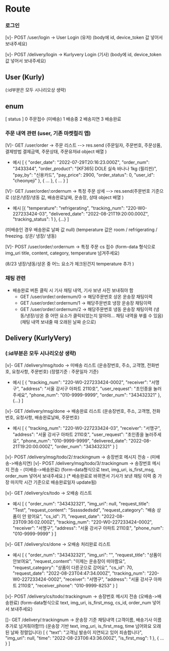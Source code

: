 # Route

### 로그인

[v]- POST /user/login -> User Login (유저)
(body에 id, device_token 값 넣어서 보내주세요)

[v]- POST /delivery/login -> Kurlyvery Login (기사)
(body에 id, device_token 값 넣어서 보내주세요)

## User (Kurly)

(:id부분은 모두 시나리오상 생략)

## enum

[ status ]
0 주문접수 (미배송)
1 배송중
2 배송지연
3 배송완료

### 주문 내역 관련 (user, 기존 마켓컬리 앱)

[V]- GET /user/order -> 주문 리스트 --> res.send (주문일자, 주문번호, 주문상품, 결제방법 결제금액, 주문상태, 주문유저id object 배열 )

- 예시
  [ {
  "order_date": "2022-07-29T20:16:23.000Z",
  "order_num": "3433344",
  "order_product": "[KF365] DOLE 실속 바나나 1kg (필리핀)",
  "pay_by": "신용카드",
  "pay_price": 2900,
  "order_status": 0,
  "user_id": "cheonyeji"
  }, { ... }, { ... } ]

[V]- GET /user/order/:ordernum -> 특정 주문 상세 --> res.send(주문번호 기준으로 (상온/냉장/냉동 값, 배송완료날짜, 운송장, 상태 object 배열 )

- 예시
  [{
  "temperature": "refrigerating",
  "tracking_num": "220-W0-227233424-03",
  "delivered_date": "2022-08-21T19:20:00.000Z",
  "tracking_status": 1
  }, {...} ]

(미배송인 경우 배송완료 날짜 값 null)
(temperature 값은 room / refrigerating / freezing. 상온/ 냉장/ 냉동)

[V]- POST /user/order/:ordernum -> 특정 주문 cs 접수
(form-data 형식으로 img_uri title, content, category, temperature 넘겨주세요)

(8/23 냉장/냉동/상온 중 어느 요소가 체크된건지 temperature 추가 )

### 채팅 관련

- 배송완료 버튼 클릭 시 기사 채팅 내역, 기사 보낸 사진 보내줘야 함
  - GET /user/order/:ordernum/0 -> 해당주문번호 상온 운송장 채팅이력
  - GET /user/order/:ordernum/1 -> 해당주문번호 냉장 운송장 채팅이력
  - GET /user/order/:ordernum/2 -> 해당주문번호 냉동 운송장 채팅이력
    (냉동/냉장/상온 중 어떤 요소가 클릭되었는지 알아야... 채팅 내역을 부를 수 있음)
    (채팅 내역 보내줄 때 오래된 날짜 순으로)

## Delivery (KurlyVery)

### (:id부분은 모두 시나리오상 생략)

[v]- GET /delivery/msg/todo -> 미배송 리스트
(운송장번호, 주소, 고객명, 전화번호, 요청사항, 주문번호)
(정렬기준 : 주문일자 기준)

- 예시
  [
  {
  "tracking_num": "220-W0-227233424-0002",
  "receiver": "서맹구",
  "address": "서울 강서구 아파트 2110호",
  "user_request": "초인종을 눌러주세요",
  "phone_num": "010-9999-9999",
  "order_num": "343432321"
  }, {...}
  ]

[v]- GET /delivery/msg/done -> 배송완료 리스트
(운송장번호, 주소, 고객명, 전화번호, 요청사항, 배송완료날짜, 주문번호)

- 예시
  [
  {
  "tracking_num": "220-W0-227233424-03",
  "receiver": "서맹구",
  "address": "서울 강서구 아파트 2110호",
  "user_request": "초인종을 눌러주세요",
  "phone_num": "010-9999-9999",
  "delivered_date": "2022-08-21T19:20:00.000Z",
  "order_num": "343432321"
  }
  ]

[v]- POST /delivery/msg/todo/2/:trackingnum -> 송장번호 메시지 전송 - (미배송->배송지연)
[v]- POST /delivery/msg/todo/3/:trackingnum -> 송장번호 메시지 전송 - (미배송->배송완료)
(form-data형식으로 text, img_uri, is_first_msg, order_num 넣어서 보내주세요.)
(\* 배송완료로 바뀌면서 기사가 보낸 채팅 이력 중 가장 마지막 시간 기준으로 배송완료일자 update됨)

[v]- GET /delivery/cs/todo -> 오배송 리스트

- 예시
  [
  {
  "order_num": "343432321",
  "img_uri": null,
  "request_title": "Test",
  "request_content": "Sssssdedsdd",
  "request_category": "배송 상품이 안 왔어요",
  "cs_id": 71,
  "request_date": "2022-08-23T09:36:02.000Z",
  "tracking_num": "220-W0-227233424-0002",
  "receiver": "서맹구",
  "address": "서울 강서구 아파트 2110호",
  "phone_num": "010-9999-9999"
  }
  ]

[v]- GET /delivery/cs/done -> 오배송 처리완료 리스트

- 예시
  [
  {
  "order_num": "343432321",
  "img_uri": "",
  "request_title": "상품이 안보여요",
  "request_content": "이제는 운송장이 떠야함요",
  "request_category": "상품이 다른곳으로 갔어요",
  "cs_id": 70,
  "request_date": "2022-08-23T04:47:34.000Z",
  "tracking_num": "220-W0-227233424-0002",
  "receiver": "서맹구",
  "address": "서울 강서구 아파트 2110호",
  "receiver_phone": "010-9999-8253"
  }
  ]

[v]- POST /delivery/cs/todo/:trackingnum -> 송장번호 메시지 전송 (오배송->배송완료)
(form-data형식으로 text, img_uri, is_first_msg, cs_id, order_num 넣어서 보내주세요)

[]- GET /delivery/:trackingnum -> 운송장 기준 채팅내역
(고객이름, 배송기사 이름 추가로 넘겨줘야함!!!)
(운송장 기반 text, img_uri, is_first_msg, time 넘어와요 오래된 날짜 정렬입니다)
[
{
"text": "고객님 발송이 지연되고 있어 죄송합니다",
"img_uri": null,
"time": "2022-08-23T06:43:36.000Z",
"is_first_msg": 1
}, { ... }
]
